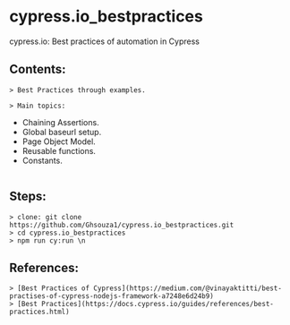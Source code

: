 # cypress.io_bestpractices
cypress.io: Best practices of automation in Cypress


## Contents:
```
> Best Practices through examples.

> Main topics:
```
  - Chaining Assertions.
  - Global baseurl setup.
  - Page Object Model.
  - Reusable functions.
  - Constants.
```
```

## Steps:
```
> clone: git clone https://github.com/Ghsouza1/cypress.io_bestpractices.git
> cd cypress.io_bestpractices
> npm run cy:run \n
```

## References:
```
> [Best Practices of Cypress](https://medium.com/@vinayaktitti/best-practises-of-cypress-nodejs-framework-a7248e6d24b9)
> [Best Practices](https://docs.cypress.io/guides/references/best-practices.html)
```

